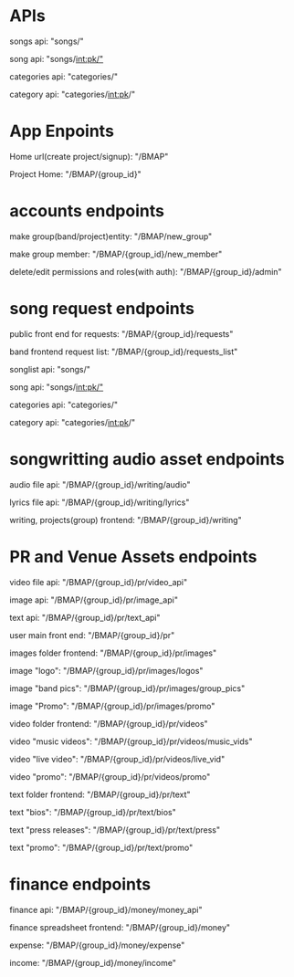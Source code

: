 # APIs

songs api: "songs/"

song api: "songs/<int:pk/">

categories api: "categories/"

category api: "categories/<int:pk>/"



# App Enpoints
Home url(create project/signup): "/BMAP"

Project Home: "/BMAP/{group_id}"



# accounts endpoints
make group(band/project)entity: "/BMAP/new_group"

make group member: "/BMAP/{group_id}/new_member"

delete/edit permissions and roles(with auth): "/BMAP/{group_id}/admin"



# song request endpoints
public front end for requests: "/BMAP/{group_id}/requests"

band frontend request list: "/BMAP/{group_id}/requests_list"

songlist api: "songs/"

song api: "songs/<int:pk/">

categories api: "categories/"

category api: "categories/<int:pk>/"









# songwritting audio asset endpoints
audio file api: "/BMAP/{group_id}/writing/audio"

lyrics file api: "/BMAP/{group_id}/writing/lyrics"

writing, projects(group) frontend: "/BMAP/{group_id}/writing"


# PR and Venue Assets endpoints
video file api: "/BMAP/{group_id}/pr/video_api"

image api: "/BMAP/{group_id}/pr/image_api"

text api: "/BMAP/{group_id}/pr/text_api"

user main front end: "/BMAP/{group_id}/pr"

images folder frontend: "/BMAP/{group_id}/pr/images"

image "logo": "/BMAP/{group_id}/pr/images/logos"

image "band pics": "/BMAP/{group_id}/pr/images/group_pics"

image "Promo": "/BMAP/{group_id}/pr/images/promo"

video folder frontend: "/BMAP/{group_id}/pr/videos"

video "music videos": "/BMAP/{group_id}/pr/videos/music_vids"

video "live video": "/BMAP/{group_id}/pr/videos/live_vid"

video "promo": "/BMAP/{group_id}/pr/videos/promo"

text folder frontend: "/BMAP/{group_id}/pr/text"

text "bios": "/BMAP/{group_id}/pr/text/bios"

text "press releases": "/BMAP/{group_id}/pr/text/press"

text "promo": "/BMAP/{group_id}/pr/text/promo"


# finance endpoints
finance api: "/BMAP/{group_id}/money/money_api"

finance spreadsheet frontend: "/BMAP/{group_id}/money"

expense: "/BMAP/{group_id}/money/expense"

income: "/BMAP/{group_id}/money/income"